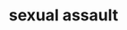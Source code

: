 ---
title: sexual assault
slug: sexual-assault
defined: false
flag:
  level: warning
  text: content warning
---